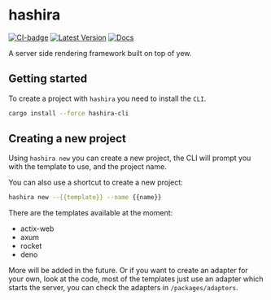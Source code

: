 # hashira

[![CI-badge]](ci) [![Latest Version]][crates.io] [![Docs][docs-badge]][docs-link]

[CI-badge]: https://github.com/Neo-Ciber94/hashira/actions/workflows/ci.yml/badge.svg
[ci]: https://github.com/Neo-Ciber94/hashira/actions/workflows/ci.yml

[latest version]: https://img.shields.io/crates/v/hashira.svg
[crates.io]: https://crates.io/crates/hashira

[docs-badge]: https://img.shields.io/badge/docs-hashira-blue.svg
[docs-link]: https://docs.rs/hashira/latest

A server side rendering framework built on top of yew.

## Getting started

To create a project with `hashira` you need to install the `CLI`.

```bash
cargo install --force hashira-cli
```

## Creating a new project

Using `hashira new` you can create a new project,
the CLI will prompt you with the template to use,
and the project name.

You can also use a shortcut to create a new project:

```bash
hashira new --{{template}} --name {{name}}
```

There are the templates available at the moment:

- actix-web
- axum
- rocket
- deno

More will be added in the future. Or if you want to create an adapter for your own, look at the code, most of the templates just use an adapter which starts the server, you can check the adapters in `/packages/adapters`.
